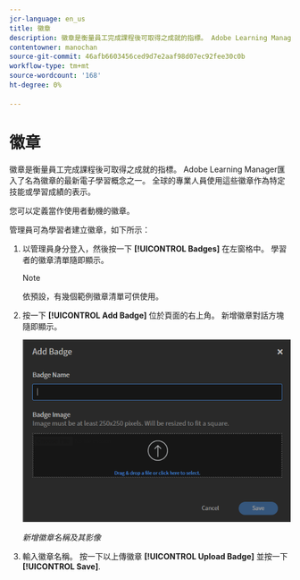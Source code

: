 ```yaml
---
jcr-language: en_us
title: 徽章
description: 徽章是衡量員工完成課程後可取得之成就的指標。 Adobe Learning Manager匯入了名為徽章的最新電子學習概念之一。 全球的專業人員使用這些徽章作為特定技能或學習成績的表示。
contentowner: manochan
source-git-commit: 46afb6603456ced9d7e2aaf98d07ec92fee30c0b
workflow-type: tm+mt
source-wordcount: '168'
ht-degree: 0%

---
```




# 徽章

徽章是衡量員工完成課程後可取得之成就的指標。 Adobe Learning Manager匯入了名為徽章的最新電子學習概念之一。 全球的專業人員使用這些徽章作為特定技能或學習成績的表示。

您可以定義當作使用者動機的徽章。

管理員可為學習者建立徽章，如下所示：

1. 以管理員身分登入，然後按一下 **[!UICONTROL Badges]** 在左窗格中。 學習者的徽章清單隨即顯示。

   >[!NOTE]
   >
   >依預設，有幾個範例徽章清單可供使用。

1. 按一下 **[!UICONTROL Add Badge]** 位於頁面的右上角。 新增徽章對話方塊隨即顯示。

   ![](assets/add-badge1.png)

   *新增徽章名稱及其影像*

1. 輸入徽章名稱。 按一下以上傳徽章 **[!UICONTROL Upload Badge]** 並按一下 **[!UICONTROL Save]**.
